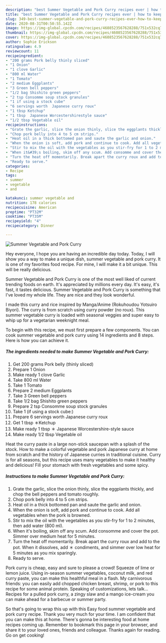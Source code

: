 ```yaml
---
description: "best Summer Vegetable and Pork Curry recipes ever | how to keep Summer Vegetable and Pork Curry"
title: "best Summer Vegetable and Pork Curry recipes ever | how to keep Summer Vegetable and Pork Curry"
slug: 349-best-summer-vegetable-and-pork-curry-recipes-ever-how-to-keep-summer-vegetable-and-pork-curry
date: 2020-08-31T00:50:55.142Z
image: https://img-global.cpcdn.com/recipes/4608523567628288/751x532cq70/summer-vegetable-and-pork-curry-recipe-main-photo.jpg
thumbnail: https://img-global.cpcdn.com/recipes/4608523567628288/751x532cq70/summer-vegetable-and-pork-curry-recipe-main-photo.jpg
cover: https://img-global.cpcdn.com/recipes/4608523567628288/751x532cq70/summer-vegetable-and-pork-curry-recipe-main-photo.jpg
author: Sophie Erickson
ratingvalue: 4.9
reviewcount: 11
recipeingredient:
- "200 grams Pork belly thinly sliced"
- "1 Onion"
- "1 clove Garlic"
- "800 ml Water"
- "1 Tomato"
- "2 medium Eggplants"
- "3 Green bell peppers"
- "1/2 bag Shishito green peppers"
- "2 tsp Consomme soup stock granules"
- "1 if using a stock cube"
- "6 servings worth  Japanese curry roux"
- "1 tbsp Ketchup"
- "1 tbsp  Japanese Worcestershirestyle sauce"
- "1/2 tbsp Vegetable oil"
recipeinstructions:
- "Grate the garlic, slice the onion thinly, slice the eggplants thickly, and chop the bell peppers and tomato roughly."
- "Chop pork belly into 4 to 5 cm strips."
- "Heat oil in a thick bottomed pan and saute the garlic and onion."
- "When the onion is soft, add pork and continue to cook. Add all vegetables when the pork is browned."
- "Stir to mix the oil with the vegetables as you stir-fry for 1 to 2 minutes, then add water (800 ml)."
- "When it&#39;s boiling, skim off any scum. Add consomme and cover the pot. Simmer over medium heat for 5 minutes."
- "Turn the heat off momentarily. Break apart the curry roux and add to the pot. When it dissolves, add ＊ condiments, and simmer over low heat for 5 minutes as you mix sparingly."
- "Ready to serve."
categories:
- Recipe
tags:
- summer
- vegetable
- and

katakunci: summer vegetable and 
nutrition: 178 calories
recipecuisine: American
preptime: "PT32M"
cooktime: "PT35M"
recipeyield: "4"
recipecategory: Dinner

---
```



![Summer Vegetable and Pork Curry](https://img-global.cpcdn.com/recipes/4608523567628288/751x532cq70/summer-vegetable-and-pork-curry-recipe-main-photo.jpg)

Hey everyone, I hope you are having an incredible day today. Today, I will show you a way to make a unique dish, summer vegetable and pork curry. It is one of my favorites food recipe. For mine, I will make it a bit unique. This will be really delicious.

Summer Vegetable and Pork Curry is one of the most well liked of current trending foods on earth. It's appreciated by millions every day. It's easy, it's fast, it tastes delicious. Summer Vegetable and Pork Curry is something that I've loved my whole life. They are nice and they look wonderful.

I made this curry and rice inspired by Manga/Anime (Rokuhoudou Yotsuiro Biyori). The curry is from scratch using curry powder (no roux). This summer vegetable curry is loaded with seasonal veggies and super easy to whip up for a vegetarian weeknight meal.


To begin with this recipe, we must first prepare a few components. You can cook summer vegetable and pork curry using 14 ingredients and 8 steps. Here is how you can achieve it.

<!--inarticleads1-->

##### The ingredients needed to make Summer Vegetable and Pork Curry:

1. Get 200 grams Pork belly (thinly sliced)
1. Prepare 1 Onion
1. Make ready 1 clove Garlic
1. Take 800 ml Water
1. Take 1 Tomato
1. Prepare 2 medium Eggplants
1. Take 3 Green bell peppers
1. Take 1/2 bag Shishito green peppers
1. Prepare 2 tsp Consomme soup stock granules
1. Take 1 (if using a stock cube:)
1. Prepare 6 servings worth  Japanese curry roux
1. Get 1 tbsp ＊Ketchup
1. Make ready 1 tbsp ＊ Japanese Worcestershire-style sauce
1. Make ready 1/2 tbsp Vegetable oil


Heat the curry paste in a large non-stick saucepan with a splash of the stock. How to make a colorful vegetable and pork Japanese curry at home from scratch and the history of Japanese curries in traditional cuisine. Curry is for all seasons, but this recipe uses many vegetables to make it healthy and delicious! Fill your stomach with fresh vegetables and some spicy. 

<!--inarticleads2-->

##### Instructions to make Summer Vegetable and Pork Curry:

1. Grate the garlic, slice the onion thinly, slice the eggplants thickly, and chop the bell peppers and tomato roughly.
1. Chop pork belly into 4 to 5 cm strips.
1. Heat oil in a thick bottomed pan and saute the garlic and onion.
1. When the onion is soft, add pork and continue to cook. Add all vegetables when the pork is browned.
1. Stir to mix the oil with the vegetables as you stir-fry for 1 to 2 minutes, then add water (800 ml).
1. When it&#39;s boiling, skim off any scum. Add consomme and cover the pot. Simmer over medium heat for 5 minutes.
1. Turn the heat off momentarily. Break apart the curry roux and add to the pot. When it dissolves, add ＊ condiments, and simmer over low heat for 5 minutes as you mix sparingly.
1. Ready to serve.


Pork curry is cheap, easy and sure to please a crowd! Squeeze of lime or lemon juice. Using in-season summer vegetables, coconut milk, and red curry paste, you can make this healthful meal in a flash. My carnivorous friends: you can easily add chopped chicken breast, shrimp, or pork to this recipe for some animal protein. Speaking of customizations, lets talk… Recipes for a pulled pork curry, a zingy slaw and a mango ice-cream you can make ahead for a barbecue or summer party. 

So that's going to wrap this up with this Easy food summer vegetable and pork curry recipe. Thank you very much for your time. I am confident that you can make this at home. There's gonna be interesting food at home recipes coming up. Remember to bookmark this page in your browser, and share it to your loved ones, friends and colleague. Thanks again for reading. Go on get cooking!
